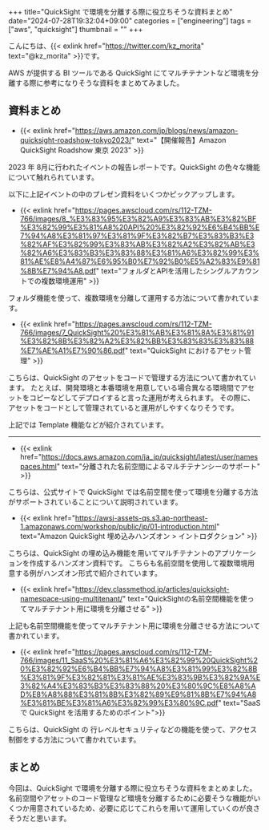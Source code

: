+++
title="QuickSight で環境を分離する際に役立ちそうな資料まとめ"
date="2024-07-28T19:32:04+09:00"
categories = ["engineering"]
tags = ["aws", "quicksight"]
thumbnail = ""
+++

こんにちは、{{< exlink href="https://twitter.com/kz_morita" text="@kz_morita" >}}です。

AWS が提供する BI ツールである QuickSight にてマルチテナントなど環境を分離する際に参考になりそうな資料をまとめてみました。


## 資料まとめ

- {{< exlink href="https://aws.amazon.com/jp/blogs/news/amazon-quicksight-roadshow-tokyo2023/" text="【開催報告】Amazon QuickSight Roadshow 東京 2023" >}}

2023 年 8月に行われたイベントの報告レポートです。QuickSight の色々な機能について触れられています。

以下に上記イベントの中のプレゼン資料をいくつかピックアップします。

- {{< exlink href="https://pages.awscloud.com/rs/112-TZM-766/images/8_%E3%83%95%E3%82%A9%E3%83%AB%E3%82%BF%E3%82%99%E3%81%A8%20API%20%E3%82%92%E6%B4%BB%E7%94%A8%E3%81%97%E3%81%9F%E3%82%B7%E3%83%B3%E3%82%AF%E3%82%99%E3%83%AB%E3%82%A2%E3%82%AB%E3%82%A6%E3%83%B3%E3%83%88%E3%81%A6%E3%82%99%E3%81%AE%E8%A4%87%E6%95%B0%E7%92%B0%E5%A2%83%E9%81%8B%E7%94%A8.pdf" text="フォルダとAPIを活用したシングルアカウントでの複数環境運用" >}}

フォルダ機能を使って、複数環境を分離して運用する方法について書かれています。


- {{< exlink href="https://pages.awscloud.com/rs/112-TZM-766/images/7_QuickSight%20%E3%81%AB%E3%81%8A%E3%81%91%E3%82%8B%E3%82%A2%E3%82%BB%E3%83%83%E3%83%88%E7%AE%A1%E7%90%86.pdf" text="QuickSight におけるアセット管理" >}}

こちらは、QuickSight のアセットをコードで管理する方法について書かれています。
たとえば、開発環境と本番環境を用意している場合異なる環境間でアセットをコピーなどしてデプロイすると言った運用が考えられます。
その際に、アセットをコードとして管理されていると運用がしやすくなりそうです。

上記では Template 機能などが紹介されています。



---

- {{< exlink href="https://docs.aws.amazon.com/ja_jp/quicksight/latest/user/namespaces.html" text="分離された名前空間によるマルチテナンシーのサポート" >}}

こちらは、公式サイトで QuickSight では名前空間を使って環境を分離する方法がサポートされていることについて説明されています。


- {{< exlink href="https://awsj-assets-qs.s3.ap-northeast-1.amazonaws.com/workshop/public/jp/01-introduction.html" text="Amazon QuickSight 埋め込みハンズオン > イントロダクション" >}}

こちらは、QuickSight の埋め込み機能を用いてマルチテナントのアプリケーションを作成するハンズオン資料です。
こちらも名前空間を使用して複数環境用意する例がハンズオン形式で紹介されています。

- {{< exlink href="https://dev.classmethod.jp/articles/quicksight-namespace-using-multitenant/" text="QuickSightの名前空間機能を使ってマルチテナント用に環境を分離させる" >}}

上記も名前空間機能を使ってマルチテナント用に環境を分離させる方法について書かれています。


- {{< exlink href="https://pages.awscloud.com/rs/112-TZM-766/images/11_SaaS%20%E3%81%A6%E3%82%99%20QuickSight%20%E3%82%92%E6%B4%BB%E7%94%A8%E3%81%99%E3%82%8B%E3%81%9F%E3%82%81%E3%81%AE%E3%83%9B%E3%82%9A%E3%82%A4%E3%83%B3%E3%83%88%20%E3%80%9C%E8%A8%AD%E8%A8%88%E3%81%8B%E3%82%89%E9%81%8B%E7%94%A8%E3%81%BE%E3%81%A6%E3%82%99%E3%80%9C.pdf" text="SaaS で QuickSight を活用するためのポイント">}}

こちらは、QuickSight の 行レベルセキュリティなどの機能を使って、アクセス制御をする方法について書かれています。

## まとめ

今回は、QuickSight で環境を分離する際に役立ちそうな資料をまとめました。
名前空間やアセットのコード管理など環境を分離するために必要そうな機能がいくつか用意されているため、必要に応じてこれらを用いて運用していくのが良さそうだと思います。
